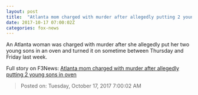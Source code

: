 ```yaml
---
layout: post
title:  "Atlanta mom charged with murder after allegedly putting 2 young sons in oven"
date: 2017-10-17 07:00:02Z
categories: fox-news
---
```


An Atlanta woman was charged with murder after she allegedly put her two young sons in an oven and turned it on sometime between Thursday and Friday last week.


Full story on F3News: [Atlanta mom charged with murder after allegedly putting 2 young sons in oven](http://www.f3nws.com/n/x3gUcG)

> Posted on: Tuesday, October 17, 2017 7:00:02 AM
